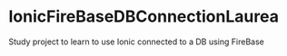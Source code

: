 # IonicFireBaseDBConnectionLaurea
Study project to learn to use Ionic connected to a DB using FireBase
